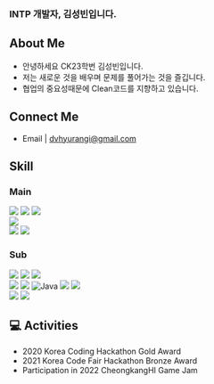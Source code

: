 ### INTP 개발자, 김성빈입니다.

## About Me
- 안녕하세요 CK23학번 김성빈입니다.
- 저는 새로운 것을 배우며 문제를 풀어가는 것을 즐깁니다.
- 협업의 중요성때문에 Clean코드를 지향하고 있습니다.

## Connect Me
- Email | dvhyurangi@gmail.com

## Skill 
 
 ### Main
<div align="left">

 <!--C-->
 <img src="https://img.shields.io/badge/C-A8B9CC?style=for-the-badge&logo=C&logoColor=white">

 <!--C++-->
 <img src="https://img.shields.io/badge/C++-00599C?style=for-the-badge&logo=C%2B%2B&logoColor=white">
  
 <!--C#-->
 <img src="https://img.shields.io/badge/c%23-512BD4?style=for-the-badge&logo=c-sharp&logoColor=white">
 
 <br>
 
 <!--Python-->
 <img src="https://img.shields.io/badge/Python-3776AB?style=for-the-badge&logo=Python&logoColor=white">
 
  <br>
 
 <!--unity-->
 <img src="https://img.shields.io/badge/Unity-FFFFFF?style=for-the-badge&logo=Unity&logoColor=black">
  
 <!--unrealengine-->
 <img src="https://img.shields.io/badge/Unreal Engine-0E1128?style=for-the-badge&logo=Unreal Engine&logoColor=white">
 
</div>
 
 ### Sub
 
<div align="left"> 
 <!--OPEN CV-->
 <img src="https://img.shields.io/badge/OpenCV-5C3EE8?style=for-the-badge&logo=OpenCV&logoColor=white">
  
 <!--Pytorch-->
 <img src="https://img.shields.io/badge/Pythorch-EE4C2C?style=for-the-badge&logo=PyTorch&logoColor=white">
  
 <!--tensorflow-->
 <img src="https://img.shields.io/badge/Tensorflow-FF6F00?style=for-the-badge&logo=TensorFlow&logoColor=white">

 <br> 

 <!--HTML-->
 <img src="https://img.shields.io/badge/HTML5-E34F26?style=for-the-badge&logo=HTML5&logoColor=white">

 <!--CSS3-->
 <img src="https://img.shields.io/badge/CSS3-1572B6?style=for-the-badge&logo=CSS3&logoColor=white">
  
 <!--JAVA-->
 <img alt="Java" src ="https://img.shields.io/badge/Java-007396.svg?&style=for-the-badge&logo=java&logoColor=white">
  
 <!--JAVASCRIPT-->
 <img src="https://img.shields.io/badge/JavaScript-F7DF1E?style=for-the-badge&logo=JavaScript&logoColor=white">
  
 <!--NODE JS-->
 <img src="https://img.shields.io/badge/Node.js-339933?style=for-the-badge&logo=Node.js&logoColor=white">
 
 <br>
 
 <!--android-->
 <img src="https://img.shields.io/badge/Android-3DDC84?style=for-the-badge&logo=Android&logoColor=white">
  
 <!--arduino-->
 <img src="https://img.shields.io/badge/Arduino-00979D?style=for-the-badge&logo=Arduino&logoColor=white">
 
</div>

<!-- 
[![Hyurnag's GitHub stats](https://github-readme-stats.vercel.app/api?username=Hyurang&theme=dark&count_private=true&show_icons=true)](https://github.com/Hyurang/)  -->
## 💻 Activities
- 2020 Korea Coding Hackathon Gold Award
- 2021 Korea Code Fair Hackathon Bronze Award
- Participation in 2022 CheongkangHI Game Jam
